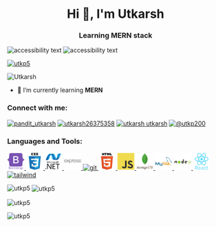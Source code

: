 <h1 align="center">Hi 👋, I'm Utkarsh</h1>
<h3 align="center">Learning MERN stack</h3>

  <img src="https://www.fegno.com/wp-content/uploads/2022/03/web-development-company-in-kochi.gif" width="800" alt="accessibility text">
  <img src="https://i.ytimg.com/vi/tYEcGhjrBhQ/maxresdefault.jpg" width="800" alt="accessibility text">  
<p align="left"> <a href="https://github.com/ryo-ma/github-profile-trophy"><img src="https://github-profile-trophy.vercel.app/?username=utkp5" alt="utkp5" /></a> </p>

<p align="left"> <img src="https://komarev.com/ghpvc/?username=Utkp5&label=Profile%20views&color=0e75b6&style=flat" alt="Utkarsh" /> </p>

- 🌱 I’m currently learning **MERN**

<h3 align="left">Connect with me:</h3>
<p align="left">
<a href="https://codepen.io/pandit_utkarsh" target="blank"><img align="center" src="https://raw.githubusercontent.com/rahuldkjain/github-profile-readme-generator/master/src/images/icons/Social/codepen.svg" alt="pandit_utkarsh" height="30" width="40" /></a>
<a href="https://twitter.com/utkarsh26375358" target="blank"><img align="center" src="https://raw.githubusercontent.com/rahuldkjain/github-profile-readme-generator/master/src/images/icons/Social/twitter.svg" alt="utkarsh26375358" height="30" width="40" /></a>
<a href="https://linkedin.com/in/utkarsh utkarsh" target="blank"><img align="center" src="https://raw.githubusercontent.com/rahuldkjain/github-profile-readme-generator/master/src/images/icons/Social/linked-in-alt.svg" alt="utkarsh utkarsh" height="30" width="40" /></a>
<a href="https://www.hackerrank.com/@utkp200" target="blank"><img align="center" src="https://raw.githubusercontent.com/rahuldkjain/github-profile-readme-generator/master/src/images/icons/Social/hackerrank.svg" alt="@utkp200" height="30" width="40" /></a>
</p>

<h3 align="left">Languages and Tools:</h3>
<p align="left"> <a href="https://getbootstrap.com" target="_blank" rel="noreferrer"> <img src="https://raw.githubusercontent.com/devicons/devicon/master/icons/bootstrap/bootstrap-plain-wordmark.svg" alt="bootstrap" width="40" height="40"/> </a> <a href="https://www.w3schools.com/css/" target="_blank" rel="noreferrer"> <img src="https://raw.githubusercontent.com/devicons/devicon/master/icons/css3/css3-original-wordmark.svg" alt="css3" width="40" height="40"/> </a> <a href="https://dotnet.microsoft.com/" target="_blank" rel="noreferrer"> <img src="https://raw.githubusercontent.com/devicons/devicon/master/icons/dot-net/dot-net-original-wordmark.svg" alt="dotnet" width="40" height="40"/> </a> <a href="https://expressjs.com" target="_blank" rel="noreferrer"> <img src="https://raw.githubusercontent.com/devicons/devicon/master/icons/express/express-original-wordmark.svg" alt="express" width="40" height="40"/> </a> <a href="https://git-scm.com/" target="_blank" rel="noreferrer"> <img src="https://www.vectorlogo.zone/logos/git-scm/git-scm-icon.svg" alt="git" width="40" height="40"/> </a> <a href="https://www.w3.org/html/" target="_blank" rel="noreferrer"> <img src="https://raw.githubusercontent.com/devicons/devicon/master/icons/html5/html5-original-wordmark.svg" alt="html5" width="40" height="40"/> </a> <a href="https://developer.mozilla.org/en-US/docs/Web/JavaScript" target="_blank" rel="noreferrer"> <img src="https://raw.githubusercontent.com/devicons/devicon/master/icons/javascript/javascript-original.svg" alt="javascript" width="40" height="40"/> </a> <a href="https://www.mongodb.com/" target="_blank" rel="noreferrer"> <img src="https://raw.githubusercontent.com/devicons/devicon/master/icons/mongodb/mongodb-original-wordmark.svg" alt="mongodb" width="40" height="40"/> </a> <a href="https://www.mysql.com/" target="_blank" rel="noreferrer"> <img src="https://raw.githubusercontent.com/devicons/devicon/master/icons/mysql/mysql-original-wordmark.svg" alt="mysql" width="40" height="40"/> </a> <a href="https://nodejs.org" target="_blank" rel="noreferrer"> <img src="https://raw.githubusercontent.com/devicons/devicon/master/icons/nodejs/nodejs-original-wordmark.svg" alt="nodejs" width="40" height="40"/> </a> <a href="https://reactjs.org/" target="_blank" rel="noreferrer"> <img src="https://raw.githubusercontent.com/devicons/devicon/master/icons/react/react-original-wordmark.svg" alt="react" width="40" height="40"/> </a> <a href="https://tailwindcss.com/" target="_blank" rel="noreferrer"> <img src="https://www.vectorlogo.zone/logos/tailwindcss/tailwindcss-icon.svg" alt="tailwind" width="40" height="40"/> </a> </p>

<p><img align="left" src="https://github-readme-stats.vercel.app/api/top-langs?username=utkp5&show_icons=true&locale=en&layout=compact" alt="utkp5" /></p>

<p>&nbsp;<img align="center" src="https://github-readme-stats.vercel.app/api?username=utkp5&show_icons=true&locale=en" alt="utkp5"/></p>

<p><img align="center" src="https://github-readme-streak-stats.herokuapp.com/?user=utkp5&" alt="utkp5" /></p> 
<p><img align-"center" src="https://github-readme-streak-stats.herokuapp.com?user=utkp5&" alt="utkp5" /></p>

